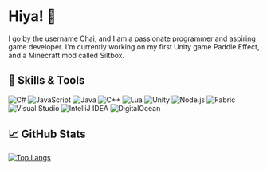 # Hiya! 👋
I go by the username Chai, and I am a passionate programmer and aspiring game developer. I'm currently working on my first Unity game Paddle Effect, and a Minecraft mod called Siltbox.

## 🔧 Skills & Tools
![C#](https://img.shields.io/badge/code-C%23-4CAF50)
![JavaScript](https://img.shields.io/badge/code-JavaScript-4CAF50)
![Java](https://img.shields.io/badge/code-Java-4CAF50)
![C++](https://img.shields.io/badge/code-C%2B%2B-4CAF50)
![Lua](https://img.shields.io/badge/code-Lua-4CAF50)
![Unity](https://img.shields.io/badge/game%20engine-Unity-lightgray)
![Node.js](https://img.shields.io/badge/runtime-Node.js-lightgray)
![Fabric](https://img.shields.io/badge/toolchain-Fabric-lightgray)
![Visual Studio](https://img.shields.io/badge/editor-Visual%20Studio-865FC5)
![IntelliJ IDEA](https://img.shields.io/badge/editor-IntelliJ%20IDEA-865FC5)
![DigitalOcean](https://img.shields.io/badge/cloud-DigitalOcean-0080FF)

## 📈 GitHub Stats
[![Top Langs](https://github-readme-stats.vercel.app/api/top-langs/?username=VanillaChai&theme=tokyonight&layout=compact&hide=HLSL,ShaderLab)](https://github.com/anuraghazra/github-readme-stats)

<!--
**VanillaChai/VanillaChai** is a ✨ _special_ ✨ repository because its `README.md` (this file) appears on your GitHub profile.

Here are some ideas to get you started:

- 🔭 I’m currently working on ...
- 🌱 I’m currently learning ...
- 👯 I’m looking to collaborate on ...
- 🤔 I’m looking for help with ...
- 💬 Ask me about ...
- 📫 How to reach me: ...
- 😄 Pronouns: ...
- ⚡ Fun fact: ...
-->
